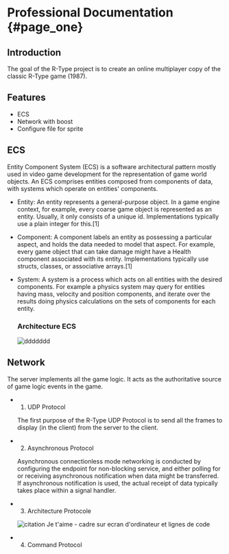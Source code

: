# Professional Documentation {#page_one}

## Introduction

The goal of the R-Type project is to create an online multiplayer copy of the classic R-Type game (1987).


## Features

- ECS
- Network with boost
- Configure file for sprite


## ECS

Entity Component System (ECS) is a software architectural pattern mostly used in video game development for the representation of game world objects. An ECS comprises entities composed from components of data, with systems which operate on entities' components.

- Entity: An entity represents a general-purpose object. In a game engine context, for example, every coarse game object is represented as an entity. Usually, it only consists of a unique id. Implementations typically use a plain integer for this.[1]

- Component: A component labels an entity as possessing a particular aspect, and holds the data needed to model that aspect. For example, every game object that can take damage might have a Health component associated with its entity. Implementations typically use structs, classes, or associative arrays.[1]

- System: A system is a process which acts on all entities with the desired components. For example a physics system may query for entities having mass, velocity and position components, and iterate over the results doing physics calculations on the sets of components for each entity. 

    ### Architecture ECS
      
    ![ddddddd](https://user-images.githubusercontent.com/72009611/196061182-257c90ae-e8c9-4b25-94d4-ca4a653342c2.png)
    
    

## Network

The server implements all the game logic. It acts as the authoritative source of game logic events in the
game.
    
-  1. UDP Protocol

    The first purpose of the R-Type UDP Protocol is to send all the frames to display (in the client) from the server to the client.

-   2. Asynchronous Protocol
    
    Asynchronous connectionless mode networking is conducted by configuring the endpoint for non-blocking service, and either polling for or receiving asynchronous notification when data might be transferred. If asynchronous notification is used, the actual receipt of data typically takes place within a signal handler. 

- 3. Architecture Protocole
    
    ![citation Je t'aime - cadre sur ecran d'ordinateur et lignes de code](https://user-images.githubusercontent.com/72009611/196060225-b9e3677d-96e0-48c1-b260-ac18e4c899da.png)

- 4. Command Protocol


